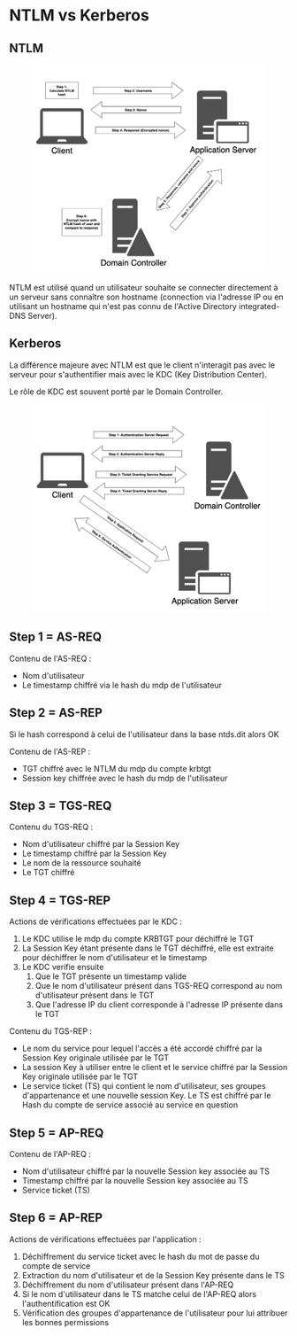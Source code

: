 # NTLM vs Kerberos

## NTLM

<figure><img src="../.gitbook/assets/image.png" alt=""><figcaption></figcaption></figure>

NTLM est utilisé quand un utilisateur souhaite se connecter directement à un serveur sans connaître son hostname (connection via l'adresse IP ou en utilisant un hostname qui n'est pas connu de l'Active Directory integrated-DNS Server).

## Kerberos

La différence majeure avec NTLM est que le client n'interagit pas avec le serveur pour s'authentifier mais avec le KDC (Key Distribution Center).

Le rôle de KDC est souvent porté par le Domain Controller.

<figure><img src="../.gitbook/assets/image (1).png" alt=""><figcaption></figcaption></figure>

## Step 1 = AS-REQ

Contenu de l'AS-REQ :

* Nom d'utilisateur
* Le timestamp chiffré via le hash du mdp de l'utilisateur

## Step 2 = AS-REP

Si le hash correspond à celui de l'utilisateur dans la base ntds.dit alors OK

Contenu de l'AS-REP :&#x20;

* TGT chiffré avec le NTLM du mdp du compte krbtgt
* Session key chiffrée avec le hash du mdp de l'utilisateur

## Step 3 = TGS-REQ

Contenu du TGS-REQ :&#x20;

* Nom d'utilisateur chiffré par la Session Key
* Le timestamp chiffré par la Session Key
* Le nom de la ressource souhaité
* Le TGT chiffré

## Step 4 = TGS-REP

Actions de vérifications effectuées par le KDC :

1. Le KDC utilise le mdp du compte KRBTGT pour déchiffré le TGT
2. La Session Key étant présente dans le TGT déchiffré, elle est extraite pour déchiffrer le nom d'utilisateur et le timestamp
3. Le KDC verifie ensuite
   1. Que le TGT présente un timestamp valide
   2. Que le nom d'utilisateur présent dans TGS-REQ correspond au nom d'utilisateur présent dans le TGT
   3. Que l'adresse IP du client corresponde à l'adresse IP présente dans le TGT

Contenu du TGS-REP :&#x20;

* Le nom du service pour lequel l'accès a été accordé chiffré par la Session Key originale utilisée par le TGT
* La session Key à utiliser entre le client et le service chiffré par la Session Key originale utilisée par le TGT
* Le service ticket (TS) qui contient le nom d'utilisateur, ses groupes d'appartenance et une nouvelle session Key. Le TS est chiffré par le Hash du compte de service associé au service en question

## Step 5 = AP-REQ

Contenu de l'AP-REQ :&#x20;

* Nom d'utilisateur chiffré par la nouvelle Session key associée au TS
* Timestamp chiffré par la nouvelle Session key associée au TS
* Service ticket (TS)

## Step 6 = AP-REP

Actions de vérifications effectuées par l'application :

1. Déchiffrement du service ticket avec le hash du mot de passe du compte de service
2. Extraction du nom d'utilisateur et de la Session Key présente dans le TS
3. Déchiffrement du nom d'utilisateur présent dans l'AP-REQ
4. Si le nom d'utilisateur dans le TS matche celui de l'AP-REQ alors l'authentification est OK
5. Vérification des groupes d'appartenance de l'utilisateur pour lui attribuer les bonnes permissions
